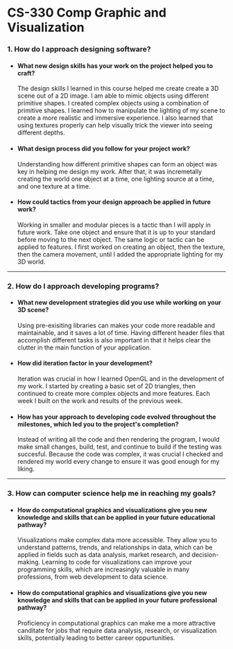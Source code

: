 # CS-330 Comp Graphic and Visualization

### 1. How do I approach designing software?
  * #### What new design skills has your work on the project helped you to craft?
    The design skills I learned in this course helped me create create a 3D scene out of a 2D image. I am able to mimic objects using different primitive shapes. I created complex objects using a combination of primitive shapes. I learned how to manipulate the lighting of my scene to create a more realistic and immersive experience. I also learned that using textures properly can help visually trick the viewer into seeing different depths.
    
  * #### What design process did you follow for your project work?
    Understanding how different primitive shapes can form an object was key in helping me design my work. After that, it was incremetally creating the world one object at a time, one lighting source at a time, and one texture at a time.
    
  * #### How could tactics from your design approach be applied in future work?
    Working in smaller and modular pieces is a tactic than I will apply in future work. Take one object and ensure that it is up to your standard before moving to the next object. The same logic or tactic can be applied to features. I first worked on creating an object, then the texture, then the camera movement, until I added the appropriate lighting for my 3D world.

----
### 2. How do I approach developing programs?
  * #### What new development strategies did you use while working on your 3D scene?
    Using pre-exisiting libraries can makes your code more readable and maintainable, and it saves a lot of time. Having different header files that accomplish different tasks is also important in that it helps clear the clutter in the main function of your application.

  * #### How did iteration factor in your development?
    Iteration was crucial in how I learned OpenGL and in the development of my work. I started by creating a basic set of 2D triangles, then continued to create more complex objects and more features. Each week I built on the work and results of the previous week.
    
  * #### How has your approach to developing code evolved throughout the milestones, which led you to the project's completion?
    Instead of writing all the code and then rendering the program, I would make small changes, build, test, and continue to build if the testing was succesful. Because the code was complex, it was crucial I checked and rendered my world every change to ensure it was good enough for my liking.

----
### 3. How can computer science help me in reaching my goals?
  * #### How do computational graphics and visualizations give you new knowledge and skills that can be applied in your future educational pathway?
    Visualizations make complex data more accessible. They allow you to understand patterns, trends, and relationships in data, which can be applied in fields such as data analysis, market research, and decision-making. Learning to code for visualizations can improve your programming skills, which are increasingly valuable in many professions, from web development to data science.
    
  * #### How do computational graphics and visualizations give you new knowledge and skills that can be applied in your future professional pathway?
    Proficiency in computational graphics can make me a more attractive canditate for jobs that require data analysis, research, or visualization skills, potentially leading to better career oppurtunities. 
